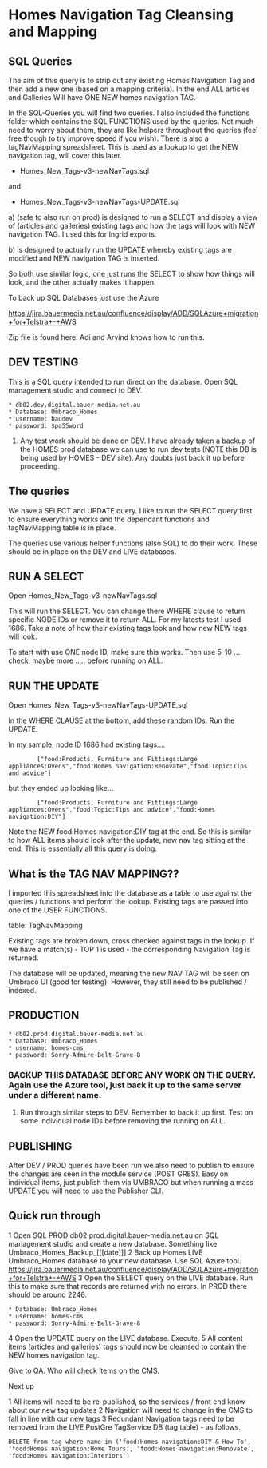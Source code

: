 # Homes Navigation Tag Cleansing and Mapping 

## SQL Queries

The aim of this query is to strip out any existing Homes Navigation Tag and then add a new one (based on a mapping criteria). In the end ALL articles and Galleries
Will have ONE NEW homes navigation TAG.

In the SQL-Queries you will find two queries. 
I also included the functions folder which contains the SQL FUNCTIONS used by the queries. Not much need to worry about them, they are like helpers throughout the queries (feel free though to try improve speed if you wish). 
There is also a tagNavMapping spreadsheet. This is used as a lookup to get the NEW navigation tag, will cover this later.



* Homes_New_Tags-v3-newNavTags.sql

and 

* Homes_New_Tags-v3-newNavTags-UPDATE.sql



a) (safe to also run on prod) is designed to run a SELECT and display a view of (articles and galleries) existing tags and how the tags will look with NEW navigation TAG. I used this for Ingrid exports.


b) is designed to actually run the UPDATE whereby existing tags are modified and NEW navigation TAG is inserted.


So both use similar logic, one just runs the SELECT to show how things will look, and the other actually makes it happen.



To back up SQL Databases just use the Azure 

https://jira.bauermedia.net.au/confluence/display/ADD/SQLAzure+migration+for+Telstra+-+AWS

Zip file is found here. Adi and Arvind knows how to run this.



## DEV TESTING

This is a SQL query intended to run direct on the database. Open SQL management studio and connect to DEV.

```
* db02.dev.digital.bauer-media.net.au
* Database: Umbraco_Homes
* username: baudev
* password: $pa55word
```


1) Any test work should be done on DEV. I have already taken a backup of the HOMES prod database we can use to run dev tests (NOTE this DB is being used by HOMES - DEV site). Any doubts just back it up before proceeding.


## The queries
We have a SELECT and UPDATE query. I like to run the SELECT query first to ensure everything works and the dependant functions and tagNavMapping table is in place.

The queries use various helper functions (also SQL) to do their work. These should be in place on the DEV and LIVE databases.

## RUN A SELECT

Open Homes_New_Tags-v3-newNavTags.sql

This will run the SELECT. You can change there WHERE clause to return specific NODE IDs or remove it to return ALL. For my latests test I used 1686. Take a note of how their existing tags look and how new NEW tags will look.

To start with use ONE node ID, make sure this works. Then use 5-10 .... check, maybe more ..... before running on ALL.



## RUN THE UPDATE

Open Homes_New_Tags-v3-newNavTags-UPDATE.sql

In the WHERE CLAUSE at the bottom, add these random IDs. Run the UPDATE. 


In my sample, node ID 1686 had existing tags....
```
		["food:Products, Furniture and Fittings:Large appliances:Ovens","food:Homes navigation:Renovate","food:Topic:Tips and advice"]
```

but they ended up looking like...
```
		["food:Products, Furniture and Fittings:Large appliances:Ovens","food:Topic:Tips and advice","food:Homes navigation:DIY"]
```
		
Note the NEW food:Homes navigation:DIY tag at the end. So this is similar to how ALL items should look after the update, new nav tag sitting at the end. This is essentially all this query is doing.




## What is the TAG NAV MAPPING??

I imported this spreadsheet into the database as a table to use against the queries / functions and perform the lookup. Existing tags are passed into one of the USER FUNCTIONS.

table: TagNavMapping


Existing tags are broken down, cross checked against tags in the lookup. If we have a match(s) - TOP 1 is used - the corresponding Navigation Tag is returned.


The database will be updated, meaning the new NAV TAG will be seen on Umbraco UI (good for testing). However, they still need to be published / indexed. 



## PRODUCTION
```
* db02.prod.digital.bauer-media.net.au
* Database: Umbraco_Homes
* username: homes-cms
* password: Sorry-Admire-Belt-Grave-8
```

### BACKUP THIS DATABASE BEFORE ANY WORK ON THE QUERY. Again use the Azure tool, just back it up to the same server under a different name.


1) Run through similar steps to DEV. Remember to back it up first. Test on some individual node IDs before removing the running on ALL.



## PUBLISHING

After DEV / PROD queries have been run we also need to publish to ensure the changes are seen in the module service (POST GRES). Easy on individual items, just publish them via UMBRACO but when running a mass UPDATE you will
need to use the Publisher CLI.




## Quick run through

1 Open SQL PROD db02.prod.digital.bauer-media.net.au on SQL management studio and create a new database. Something like Umbraco_Homes_Backup_[[[date]]]
2 Back up Homes LIVE Umbraco_Homes database to your new database. Use SQL Azure tool. https://jira.bauermedia.net.au/confluence/display/ADD/SQLAzure+migration+for+Telstra+-+AWS
3 Open the SELECT query on the LIVE database. Run this to make sure that records are returned with no errors. In PROD there should be around 2246.

```
* Database: Umbraco_Homes
* username: homes-cms
* password: Sorry-Admire-Belt-Grave-8
```

4 Open the UPDATE query on the LIVE database. Execute.
5 All content items (articles and galleries) tags should now be cleansed to contain the NEW homes navigation tag.

Give to QA. Who will check items on the CMS. 

Next up

1 All items will need to be re-published, so the services / front end know about our new tag updates
2 Navigation will need to change in the CMS to fall in line with our new tags
3 Redundant Navigation tags need to be removed from the LIVE PostGre TagService DB (tag table) - as follows.

```
DELETE from tag where name in ('food:Homes navigation:DIY & How To', 'food:Homes navigation:Home Tours', 'food:Homes navigation:Renovate', 'food:Homes navigation:Interiors')
```




